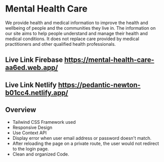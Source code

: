 # Mental Health Care

We provide health and medical information to improve the health and wellbeing of people and the communities they live in. The information on our site aims to help people understand and manage their health and medical conditions. It does not replace care provided by medical practitioners and other qualified health professionals.

## Live Link Firebase https://mental-health-care-aa6ed.web.app/
## Live Link Netlify https://pedantic-newton-b01cc4.netlify.app/

## Overview

* Tailwind CSS Framework used
* Responsive Design
* Use Context API
* Display error when user email address or password doesn't match.
* After reloading the page on a private route, the user would not redirect to the login page.
* Clean and organized Code.
